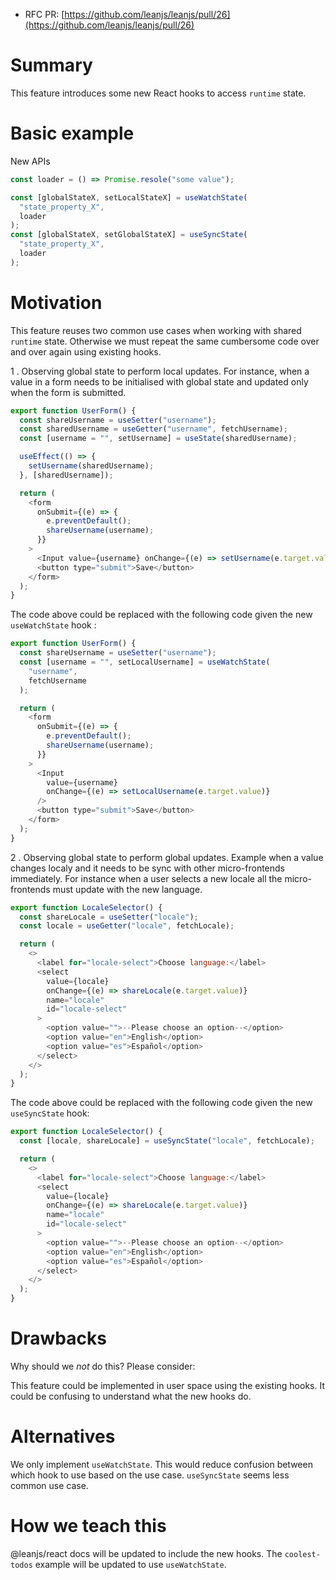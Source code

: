 - RFC PR: [https://github.com/leanjs/leanjs/pull/26](https://github.com/leanjs/leanjs/pull/26)

# Summary

This feature introduces some new React hooks to access `runtime` state.

# Basic example

New APIs

```ts
const loader = () => Promise.resole("some value");

const [globalStateX, setLocalStateX] = useWatchState(
  "state_property_X",
  loader
);
const [globalStateX, setGlobalStateX] = useSyncState(
  "state_property_X",
  loader
);
```

# Motivation

This feature reuses two common use cases when working with shared `runtime` state. Otherwise we must repeat the same cumbersome code over and over again using existing hooks.

1 . Observing global state to perform local updates. For instance, when a value in a form needs to be initialised with global state and updated only when the form is submitted.

```js
export function UserForm() {
  const shareUsername = useSetter("username");
  const sharedUsername = useGetter("username", fetchUsername);
  const [username = "", setUsername] = useState(sharedUsername);

  useEffect(() => {
    setUsername(sharedUsername);
  }, [sharedUsername]);

  return (
    <form
      onSubmit={(e) => {
        e.preventDefault();
        shareUsername(username);
      }}
    >
      <Input value={username} onChange={(e) => setUsername(e.target.value)} />
      <button type="submit">Save</button>
    </form>
  );
}
```

The code above could be replaced with the following code given the new `useWatchState` hook :

```js
export function UserForm() {
  const shareUsername = useSetter("username");
  const [username = "", setLocalUsername] = useWatchState(
    "username",
    fetchUsername
  );

  return (
    <form
      onSubmit={(e) => {
        e.preventDefault();
        shareUsername(username);
      }}
    >
      <Input
        value={username}
        onChange={(e) => setLocalUsername(e.target.value)}
      />
      <button type="submit">Save</button>
    </form>
  );
}
```

2 . Observing global state to perform global updates. Example when a value changes localy and it needs to be sync with other micro-frontends immediately. For instance when a user selects a new locale all the micro-frontends must update with the new language.

```js
export function LocaleSelector() {
  const shareLocale = useSetter("locale");
  const locale = useGetter("locale", fetchLocale);

  return (
    <>
      <label for="locale-select">Choose language:</label>
      <select
        value={locale}
        onChange={(e) => shareLocale(e.target.value)}
        name="locale"
        id="locale-select"
      >
        <option value="">--Please choose an option--</option>
        <option value="en">English</option>
        <option value="es">Español</option>
      </select>
    </>
  );
}
```

The code above could be replaced with the following code given the new `useSyncState` hook:

```js
export function LocaleSelector() {
  const [locale, shareLocale] = useSyncState("locale", fetchLocale);

  return (
    <>
      <label for="locale-select">Choose language:</label>
      <select
        value={locale}
        onChange={(e) => shareLocale(e.target.value)}
        name="locale"
        id="locale-select"
      >
        <option value="">--Please choose an option--</option>
        <option value="en">English</option>
        <option value="es">Español</option>
      </select>
    </>
  );
}
```

# Drawbacks

Why should we _not_ do this? Please consider:

This feature could be implemented in user space using the existing hooks. It could be confusing to understand what the new hooks do.

# Alternatives

We only implement `useWatchState`. This would reduce confusion between which hook to use based on the use case. `useSyncState` seems less common use case.

# How we teach this

@leanjs/react docs will be updated to include the new hooks. The `coolest-todos` example will be updated to use `useWatchState`.
